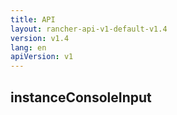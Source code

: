 ```yaml
---
title: API
layout: rancher-api-v1-default-v1.4
version: v1.4
lang: en
apiVersion: v1
---
```


## instanceConsoleInput



<br>

